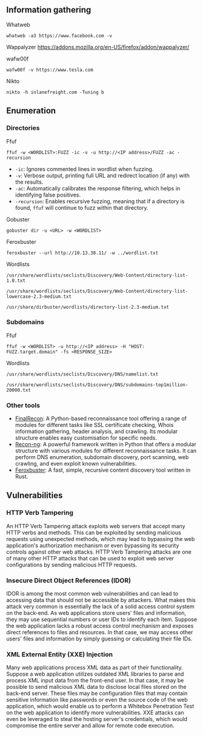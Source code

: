 ## Information gathering

Whatweb
```shell
whatweb -a3 https://www.facebook.com -v
```

Wappalyzer
https://addons.mozilla.org/en-US/firefox/addon/wappalyzer/

wafw00f
```shell
wafw00f -v https://www.tesla.com
```

Nikto

```shell
nikto -h inlanefreight.com -Tuning b
```

## Enumeration
### Directories

Ffuf
```shell
ffuf -w <WORDLIST>:FUZZ -ic -v -u http://<IP address>/FUZZ -ac -recursion
```

- `-ic`: Ignores commented lines in wordlist when fuzzing.
- `-v`: Verbose output, printing full URL and redirect location (if any) with the results.
- `-ac`: Automatically calibrates the response filtering, which helps in identifying false positives.
- `-recursion`: Enables recursive fuzzing, meaning that if a directory is found, `ffuf` will continue to fuzz within that directory.

Gobuster
```shell
gobuster dir -u <URL> -w <WORDLIST>
```

Feroxbuster
```shell
feroxbuster --url http://10.13.38.11/ -w ../wordlist.txt
```

Wordlists
```
/usr/share/wordlists/seclists/Discovery/Web-Content/directory-list-1.0.txt
```
```
/usr/share/wordlists/seclists/Discovery/Web-Content/directory-list-lowercase-2.3-medium.txt
```
```
/usr/share/dirbuster/wordlists/directory-list-2.3-medium.txt
```
### Subdomains

Ffuf
```shell
ffuf -w <WORDLIST> -u http://<IP address> -H "HOST: FUZZ.target.domain" -fs <RESPONSE_SIZE>
```

Wordlists
```
/usr/share/wordlists/seclists/Discovery/DNS/namelist.txt
```
```
/usr/share/wordlists/seclists/Discovery/DNS/subdomains-top1million-20000.txt
```

### Other tools

- [FinalRecon](https://github.com/thewhiteh4t/FinalRecon): A Python-based reconnaissance tool offering a range of modules for different tasks like SSL certificate checking, Whois information gathering, header analysis, and crawling. Its modular structure enables easy customisation for specific needs.
- [Recon-ng](https://github.com/lanmaster53/recon-ng): A powerful framework written in Python that offers a modular structure with various modules for different reconnaissance tasks. It can perform DNS enumeration, subdomain discovery, port scanning, web crawling, and even exploit known vulnerabilities.
- [Feroxbuster](https://github.com/epi052/feroxbuster): A fast, simple, recursive content discovery tool written in Rust.

## Vulnerabilities
### HTTP Verb Tampering

An HTTP Verb Tampering attack exploits web servers that accept many HTTP verbs and methods. This can be exploited by sending malicious requests using unexpected methods, which may lead to bypassing the web application's authorization mechanism or even bypassing its security controls against other web attacks. HTTP Verb Tampering attacks are one of many other HTTP attacks that can be used to exploit web server configurations by sending malicious HTTP requests.

### Insecure Direct Object References (IDOR)

IDOR is among the most common web vulnerabilities and can lead to accessing data that should not be accessible by attackers. What makes this attack very common is essentially the lack of a solid access control system on the back-end. As web applications store users' files and information, they may use sequential numbers or user IDs to identify each item. Suppose the web application lacks a robust access control mechanism and exposes direct references to files and resources. In that case, we may access other users' files and information by simply guessing or calculating their file IDs.

### XML External Entity (XXE) Injection

Many web applications process XML data as part of their functionality. Suppose a web application utilizes outdated XML libraries to parse and process XML input data from the front-end user. In that case, it may be possible to send malicious XML data to disclose local files stored on the back-end server. These files may be configuration files that may contain sensitive information like passwords or even the source code of the web application, which would enable us to perform a Whitebox Penetration Test on the web application to identify more vulnerabilities. XXE attacks can even be leveraged to steal the hosting server's credentials, which would compromise the entire server and allow for remote code execution.